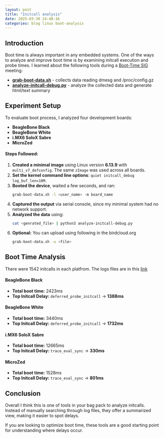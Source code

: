 ```yaml
---
layout: post
title: "Initcall analysis"
date: 2025-03-30 14:48:16
categories: blog linux boot-analysis
---
```


## Introduction

Boot time is always important in any embedded systems. One of the ways to analyze and improve boot time is by examining initcall execution and probe times. I learned about the following tools during a [Boot-Time SIG](https://elinux.org/Boot-Time_SIG) meeting:

- [**grab-boot-data.sh**](https://birdcloud.org/boot-time/Boot-time_Tools) - collects data reading dmesg and /proc/config.gz
- [**analyze-initcall-debug.py**](https://lore.kernel.org/linux-embedded/2289257.vFx2qVVIhK@fedora.fritz.box/T/#t) - analyze the collected data and generate html/text summary

## Experiment Setup

To evaluate boot process, I analyzed four development boards:

- **BeagleBone Black**
- **BeagleBone White**
- **i.MX6 SoloX Sabre**
- **MicroZed**

#### Steps Followed:

1. **Created a minimal image** using Linux version **6.13.9** with `multi_v7_defconfig`. The same `zImage` was used across all boards.
2. **Set the kernel command line options**: `quiet initcall_debug log_buf_len=10M`.
3. **Booted the device**, waited a few seconds, and ran:
   ```sh
   grab-boot-data.sh -l <user_name> -m board_name
   ```
4. **Captured the output** via serial console, since my minimal system had no network support.
5. **Analyzed the data** using:
   ```sh
   cat <genrated_file> | python3 analyze-initcall-debug.py
   ```
6. **Optional:** You can upload using following in the birdcloud.org
   ```sh
   grab-boot-data.sh -u <file>
   ```

## Boot Time Analysis

There were 1542 initcalls in each platfrom. The logs files are in this [link](https://birdcloud.org/boot-time/Boot_Data_Set_Summary?action=BootRegion.machine_list_by_lab&lab=manish_labs)

#### BeagleBone Black

- **Total boot time:** 2423ms
- **Top Initcall Delay:** `deferred_probe_initcall` → **1388ms**

#### BeagleBone White

- **Total boot time:** 3440ms
- **Top Initcall Delay:** `deferred_probe_initcall` → **1732ms**

#### i.MX6 SoloX Sabre

- **Total boot time:** 12665ms
- **Top Initcall Delay:** `trace_eval_sync` → **330ms**

#### MicroZed

- **Total boot time:** 1528ms
- **Top Initcall Delay:** `trace_eval_sync` → **801ms**

## Conclusion

Overall I think this is one of tools in your bag pack to analyze initcalls. Instead of manually searching through log files, they offer a summarized view, making it easier to spot delays.

If you are looking to optimize boot time, these tools are a good starting point for understanding where delays occur.
